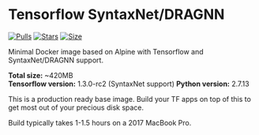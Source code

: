 # Tensorflow SyntaxNet/DRAGNN

[![Pulls](https://img.shields.io/docker/pulls/nardeas/tensorflow-syntaxnet.svg?style=flat-square)](https://img.shields.io/docker/pulls/nardeas/tensorflow-syntaxnet.svg?style=flat-square)
[![Stars](https://img.shields.io/docker/stars/nardeas/tensorflow-syntaxnet.svg?style=flat-square)](https://img.shields.io/docker/stars/nardeas/tensorflow-syntaxnet.svg?style=flat-square)
[![Size](https://img.shields.io/imagelayers/image-size/nardeas/tensorflow-syntaxnet/latest.svg?style=flat-square)](https://img.shields.io/imagelayers/image-size/nardeas/tensorflow-syntaxnet/latest.svg?style=flat-square)

Minimal Docker image based on Alpine with Tensorflow and SyntaxNet/DRAGNN support.

**Total size:** ~420MB  
**Tensorflow version:** 1.3.0-rc2 (SyntaxNet support)
**Python version:** 2.7.13

This is a production ready base image. Build your TF apps on top of this to get most out of your precious disk space.

Build typically takes 1-1.5 hours on a 2017 MacBook Pro.
